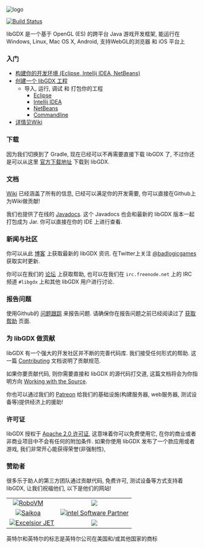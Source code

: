![logo](http://libgdx.badlogicgames.com/img/logo.png)

[![Build Status](http://144.76.220.132:8080/buildStatus/icon?job=libgdx&.png)](http://144.76.220.132:8080/job/libgdx/)

libGDX 是一个基于 OpenGL (ES) 的跨平台 Java 游戏开发框架, 能运行在 Windows, Linux, Mac OS X, Android, 支持WebGL的浏览器 和 iOS 平台上 

### 入门
  * [构建你的开发环境 (Eclipse, Intellij IDEA, NetBeans)](https://github.com/libgdx/libgdx/wiki/Setting-up-your-Development-Environment-%28Eclipse%2C-Intellij-IDEA%2C-NetBeans%29)
  * [创建一个 libGDX 工程](https://github.com/libgdx/libgdx/wiki/Project-Setup-Gradle)
    * 导入, 运行, 调试 和 打包你的工程
      * [Eclipse](https://github.com/libgdx/libgdx/wiki/Gradle-and-Eclipse)
      * [Intellij IDEA](https://github.com/libgdx/libgdx/wiki/Gradle-and-Intellij-IDEA)
      * [NetBeans](https://github.com/libgdx/libgdx/wiki/Gradle-and-NetBeans)
      * [Commandline](https://github.com/libgdx/libgdx/wiki/Gradle-on-the-Commandline)
  * [详情见Wiki](https://github.com/libgdx/libgdx/wiki)

### 下载
因为我们切换到了 Gradle, 现在已经可以不再需要直接下载 libGDX 了, 不过你还是可以从这里  [官方下载地址](http://libgdx.badlogicgames.com/download.html) 下载到 libGDX.

### 文档
[Wiki](https://github.com/libgdx/libgdx/wiki) 已经涵盖了所有的信息, 
已经可以满足你的开发需要, 你可以直接在Github上为Wiki做贡献!

我们也提供了在线的 [Javadocs](http://libgdx.badlogicgames.com/nightlies/docs/api/). 
这个 Javadocs 也会和最新的 libGDX 版本一起打包成为 Jar. 你可以直接在你的 IDE 上进行查看.

### 新闻与社区
你可以从此 [博客](http://www.badlogicgames.com) 上获取最新的 libGDX 资讯.
在Twitter上关注 [@badlogicgames](https://twitter.com/badlogicgames) 获取实时更新.

你可以在我们的 [论坛](http://badlogicgames.com/forum/) 上获取帮助,
也可以在我们在 `irc.freenode.net` 上的 IRC 频道 `#libgdx` 上和其他 libGDX 用户进行讨论.

### 报告问题
使用Github的 [问题跟踪](https://github.com/libgdx/libgdx/issues?page=1&state=open) 来报告问题.
请确保你在报告问题之前已经阅读过了 [获取帮助](https://github.com/libgdx/libgdx/wiki/Getting-help) 页面.

### 为 libGDX 做贡献
libGDX 有一个强大的开发社区并不断的完善代码库. 我们接受任何形式的帮助. 这一篇  [Contributing](https://github.com/libgdx/libgdx/wiki/Contributing) 文档说明了贡献规范.

如果你要贡献代码, 则你需要直接和 libGDX 的源代码打交道, 这篇文档将会为你指明方向 [Working with the Source](https://github.com/libgdx/libgdx/wiki/Running-demos-%26-tests).

你也可以通过我们的 [Patreon](http://patreon.com/libgdx) 给我们的基础设施(构建服务器, web服务器, 测试设备等)提供经济上的援助!

### 许可证
libGDX 授权于 [Apache 2.0 许可证](http://www.apache.org/licenses/LICENSE-2.0.html),
这意味着你可以免费使用它, 在你的商业或者非商业项目中不会有任何的附加条件. 
如果你使用 libGDX 发布了一个款应用或者游戏, 我们非常开心能获得荣誉(非强制性), 

### 赞助者
很多乐于助人的第三方团队通过贡献代码, 免费许可, 测试设备等方式支持着 libGDX, 让我们祝福他们, 以下是他们的网站!

<table>
<tr>
<td style="text-align: center;"><a href="http://bit.ly/robovmgdx"><img style="margin-right:20px" src="http://libgdx.badlogicgames.com/img/robovm.png" alt="RoboVM" /></a></td>
<td style="text-align: center;"><a href="http://bit.ly/spinegdx"><img src="http://libgdx.badlogicgames.com/img/spine.png"></a></td>
</tr>

<tr>
<td style="text-align: center;"><a href="http://bit.ly/saikoagdx"><img style="margin-right:20px" src="http://libgdx.badlogicgames.com/img/saikoa.png" alt="Saikoa" /></a></td>
<td style="text-align: center;"><a href="http://bit.ly/intelgdx"><img src="http://libgdx.badlogicgames.com/img/intel.png" alt="intel Software Partner" /></a></td>
</tr>

<tr>
<td style="text-align: center;"><a href="http://bit.ly/jetblog"><img src="http://libgdx.badlogicgames.com/img/excelsior.png" alt="Excelsior JET"></a></td>
<td style="text-align: center;"><a href="http://bit.ly/nextpeergdx"><img src="http://libgdx.badlogicgames.com/img/nextpeer.png"></a></td>
</tr>
</table>

英特尔和英特尔的标志是英特尔公司在美国和/或其他国家的商标

